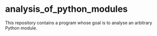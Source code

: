 # analysis_of_python_modules
This repository contains a program whose goal is to analyse an arbitrary Python module.
